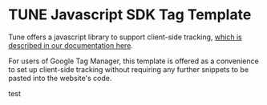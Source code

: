 # TUNE Javascript SDK Tag Template
Tune offers a javascript library to support client-side tracking, [which is described in our documentation here](https://developers.tune.com/javascript-sdk/javascript-sdk/).

For users of Google Tag Manager, this template is offered as a convenience to set up client-side tracking without requiring any further snippets to be pasted into the website's code.

test
